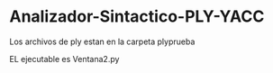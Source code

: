 # Analizador-Sintactico-PLY-YACC

Los archivos de ply estan en la carpeta plyprueba

EL ejecutable es Ventana2.py
